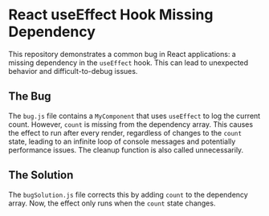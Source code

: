 # React useEffect Hook Missing Dependency

This repository demonstrates a common bug in React applications: a missing dependency in the `useEffect` hook.  This can lead to unexpected behavior and difficult-to-debug issues. 

## The Bug
The `bug.js` file contains a `MyComponent` that uses `useEffect` to log the current count.  However, `count` is missing from the dependency array. This causes the effect to run after every render, regardless of changes to the `count` state, leading to an infinite loop of console messages and potentially performance issues.  The cleanup function is also called unnecessarily.

## The Solution
The `bugSolution.js` file corrects this by adding `count` to the dependency array. Now, the effect only runs when the `count` state changes.